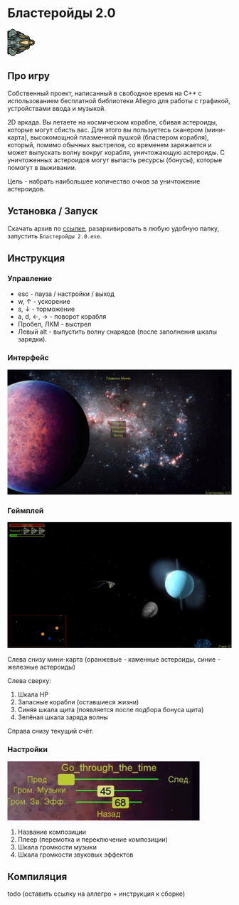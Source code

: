 # Бластеройды 2.0

![spaceship](Screenshots\spaceship.png)

## Про игру

Собственный проект, написанный в свободное время на C++ с использованием бесплатной библиотеки Allegro для работы с графикой, устройствами ввода и музыкой.

2D аркада. Вы летаете на космическом корабле, сбивая астероиды, которые могут сбисть вас. Для этого вы пользуетесь сканером (мини-карта), высокомощной плазменной пушкой (бластером корабля), который, помимо обычных выстрелов, со временем заряжается и может выпускать волну вокруг корабля, уничтожающую астероиды. С уничтоженных астероидов могут выпасть ресурсы (бонусы), которые помогут в выживании.

Цель - набрать наибольшее количество очков за уничтожение астероидов.

## Установка / Запуск

Скачать архив по [ссылке](https://disk.yandex.ru/d/JwBw9N_sS3QZvw), разархивировать в любую удобную папку, запустить `Бластеройды 2.0.exe`.

## Инструкция

### Управление

- esc - пауза / настройки / выход
- w, ↑ - ускорение
- s, ↓ - торможение
- a, d, ←, → - поворот корабля
- Пробел, ЛКМ - выстрел
- Левый alt - выпустить волну снарядов (после заполнения шкалы зарядки).

### Интерфейс

![GJpHa-LDoAY](Screenshots\GJpHa-LDoAY.jpg)

### Геймплей

![fJS2RHH4Rj0](Screenshots\fJS2RHH4Rj0.jpg)

Слева снизу мини-карта (оранжевые - каменные астероиды, синие - железные астероиды)

Слева сверху:

1. Шкала HP
2. Запасные корабли (оставшиеся жизни)
3. Синяя шкала щита (появляется после подбора бонуса щита)
4. Зелёная шкала заряда волны

Справа снизу текущий счёт.

### Настройки

![eSFxQlKX8jU](Screenshots\eSFxQlKX8jU.jpg)

1. Название композиции
2. Плеер (перемотка и переключение композиции)
3. Шкала громкости музыки
4. Шкала громкости звуковых эффектов

## Компиляция

todo (оставить ссылку на аллегро + инструкция к сборке)
